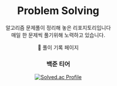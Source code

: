 <div align=center>

# Problem Solving
알고리즘 문제풀이 정리해 놓은 리포지토리입니다
<br/>
매일 한 문제씩 풀기위해 노력하고 있습니다.<br/>

🔹 풀이 기록 페이지<br/>

  
### 백준 티어

[![Solved.ac Profile](http://mazassumnida.wtf/api/v2/generate_badge?boj=senzoo)](https://solved.ac/senzoo/)

</div>
